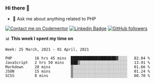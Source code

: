 ### Hi there 👋

<!--
**mustafaculban/mustafaculban** is a ✨ _special_ ✨ repository because its `README.md` (this file) appears on your GitHub profile.

Here are some ideas to get you started:

- 🌱 I’m currently learning ...
- 👯 I’m looking to collaborate on ...
- 🤔 I’m looking for help with ...
- 📫 How to reach me: ...
- 😄 Pronouns: ...
- ⚡ Fun fact: ...

-->
- 💬 Ask me about anything related to PHP

[![Contact me on Codementor](https://www.codementor.io/m-badges/karamusluk/book-session.svg)](https://www.codementor.io/@karamusluk?refer=badge)
[![Linkedin Badge](https://img.shields.io/badge/-Mustafa%20Culban-blue?style=social&logo=Linkedin&logoColor=blue&link=https://www.linkedin.com/in/mustafaculban/)](https://www.linkedin.com/in/mustafaculban/) 
[![GitHub followers](https://img.shields.io/github/followers/karamusluk?label=Follow&style=social)](https://github.com/karamusluk/?tab=follow)


📊 **This week I spent my time on**
<!--START_SECTION:waka-->
```text
Week: 25 March, 2021 - 01 April, 2021

PHP          16 hrs 45 mins  ████████████████████▓░░░░   82.04 % 
JavaScript   2 hrs 50 mins   ███▒░░░░░░░░░░░░░░░░░░░░░   13.91 % 
Markdown     20 mins         ▒░░░░░░░░░░░░░░░░░░░░░░░░   01.66 % 
JSON         15 mins         ▒░░░░░░░░░░░░░░░░░░░░░░░░   01.24 % 
SCSS         8 mins          ▒░░░░░░░░░░░░░░░░░░░░░░░░   00.70 % 
```
<!--END_SECTION:waka-->

